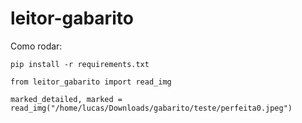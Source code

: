 # leitor-gabarito

Como rodar:

```
pip install -r requirements.txt 
```

```
from leitor_gabarito import read_img
```

```
marked_detailed, marked = read_img("/home/lucas/Downloads/gabarito/teste/perfeita0.jpeg")
```
